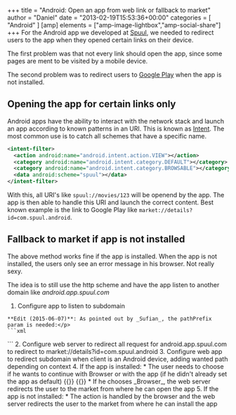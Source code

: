 +++
title = "Android: Open an app from web link or fallback to market"
author = "Daniel"
date = "2013-02-19T15:53:36+00:00"
categories = [
  "Android"
]
[amp]
  elements = ["amp-image-lightbox","amp-social-share"]
+++
For the Android app we developed at [Spuul](https://spuul.com/), we needed to redirect users to the app when they opened certain links on their device.

The first problem was that not every link should open the app, since some pages are ment to be visited by a mobile device.

The second problem was to redirect users to [Google Play](http://play.google.com/store/apps/details?id=com.spuul.android) when the app is not installed.

## Opening the app for certain links only

Android apps have the ability to interact with the network stack and launch an app according to known patterns in an URI. This is known as [Intent](http://developer.android.com/reference/android/content/Intent.html). The most common use is to catch all schemes that have a specific name.

```xml
<intent-filter>
  <action android:name="android.intent.action.VIEW"></action>
  <category android:name="android.intent.category.DEFAULT"></category>
  <category android:name="android.intent.category.BROWSABLE"></category>
  <data android:scheme="spuul"></data>
</intent-filter>
```

With this, all URI's like `spuul://movies/123` will be openend by the app. The app is then able to handle this URI and launch the correct content. Best known example is the link to Google Play like `market://details?id=com.spuul.android`.

## Fallback to market if app is not installed

The above method works fine if the app is installed. When the app is not installed, the users only see an error message in his browser. Not really sexy.

The idea is to still use the http scheme and have the app listen to another domain like _android.app.spuul.com_

  1. Configure app to listen to subdomain

    **Edit (2015-06-07)**: As pointed out by _Sufian_, the pathPrefix param is needed:</p>
    ```xml
<intent-filter>
  <action android:name="android.intent.action.VIEW"></action>
  <category android:name="android.intent.category.DEFAULT"></category>
  <category android:name="android.intent.category.BROWSABLE"></category>
  <data android:scheme="http" android:host="android.app.spuul.com" android:pathPrefix=""></data>
</intent-filter>
    ```
  2. Configure web server to redirect all request for android.app.spuul.com to redirect to market://details?id=com.spuul.android
  3. Configure web app to redirect subdomain when client is an Android device, adding wanted path depending on context
  4. If the app is installed:
    * The user needs to choose if he wants to continue with Browser or with the app (if he didn't already set the app as default)
    {{<amp-image-lightbox id="lightbox">}}
    {{<amp-figure
    src="/images/2013/02/android_app_chooser.png"
    lightbox="lightbox"
    >}}
    * If he chooses _Browser_, the web server redirects the user to the market from where he can open the app
  5. If the app is not installed:
    * The action is handled by the browser and the web server redirects the user to the market from where he can install the app</ol>
